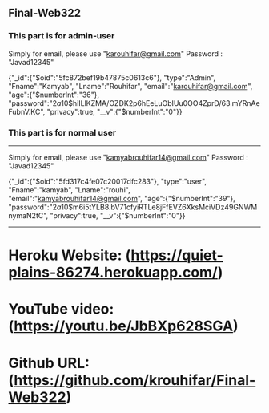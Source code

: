 ##  Final-Web322

### This part is for admin-user

Simply for email, please use "karouhifar@gmail.com" Password : "Javad12345"

{"_id":{"$oid":"5fc872bef19b47875c0613c6"},
"type":"Admin",
"Fname":"Kamyab",
"Lname":"Rouhifar",
"email":"karouhifar@gmail.com",
"age":{"$numberInt":"36"},
"password":"$2a$10$hiILlKZMA/OZDK2p6hEeLuObIUu0OO4ZprD/63.mYRnAeFubnV.KC",
"privacy":true,
"__v":{"$numberInt":"0"}}


### This part is for normal user
------------------------------------------------------------------------------------

Simply for email, please use "kamyabrouhifar14@gmail.com" Password : "Javad12345"

{"_id":{"$oid":"5fd317c4fe07c20017dfc283"},
"type":"user",
"Fname":"kamyab",
"Lname":"rouhi",
"email":"kamyabrouhifar14@gmail.com",
"age":{"$numberInt":"39"},
"password":"$2a$10$m6i5tYLB8.bV71cfyiRTLe8jFfEVZ6XksMciVDz49GNWMnymaN2tC",
"privacy":true,
"__v":{"$numberInt":"0"}}

-------------------------------------------------------------------------------------
# Heroku Website: (https://quiet-plains-86274.herokuapp.com/)
# YouTube video: (https://youtu.be/JbBXp628SGA)
# Github URL: (https://github.com/krouhifar/Final-Web322)
